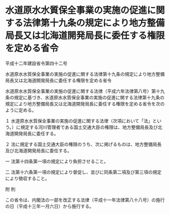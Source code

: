 # 水道原水水質保全事業の実施の促進に関する法律第十九条の規定により地方整備局長又は北海道開発局長に委任する権限を定める省令

平成十二年建設省令第四十二号

水道原水水質保全事業の実施の促進に関する法律第十九条の規定により地方整備局長又は北海道開発局長に委任する権限を定める省令

水道原水水質保全事業の実施の促進に関する法律（平成六年法律第八号）第十九条の規定に基づき、水道原水水質保全事業の実施の促進に関する法律第十九条の規定により地方整備局長又は北海道開発局長に委任する権限を定める省令を次のように定める。

１ 水道原水水質保全事業の実施の促進に関する法律（次項において「法」という。）に規定する河川管理者である国土交通大臣の権限は、地方整備局長及び北海道開発局長に委任する。

２ 法に規定する国土交通大臣の権限のうち、次に掲げるものは、地方整備局長及び北海道開発局長に委任する。

一 法第十四条第一項の規定により負担させること。

二 法第十六条第一項の規定により督促し、並びに同条第二項及び第三項の規定により徴収すること。

附 則

この省令は、内閣法の一部を改正する法律（平成十一年法律第八十八号）の施行の日（平成十三年一月六日）から施行する。
